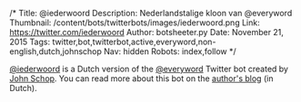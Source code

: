 /*
Title: @iederwoord
Description: Nederlandstalige kloon van @everyword
Thumbnail: /content/bots/twitterbots/images/iederwoord.png
Link: https://twitter.com/iederwoord
Author: botsheeter.py
Date: November 21, 2015
Tags: twitter,bot,twitterbot,active,everyword,non-english,dutch,johnschop
Nav: hidden
Robots: index,follow
*/

[@iederwoord](https://twitter.com/iederwoord) is a Dutch version of the [@everyword](https://www.botwiki.org/bots/bot,twitterbots/everyword/) Twitter bot created by [John Schop](https://twitter.com/johnschop). You can read more about this bot on the [author's blog](http://johnschop.nl/2012-08-13/iederwoord-waarom) (in Dutch).

